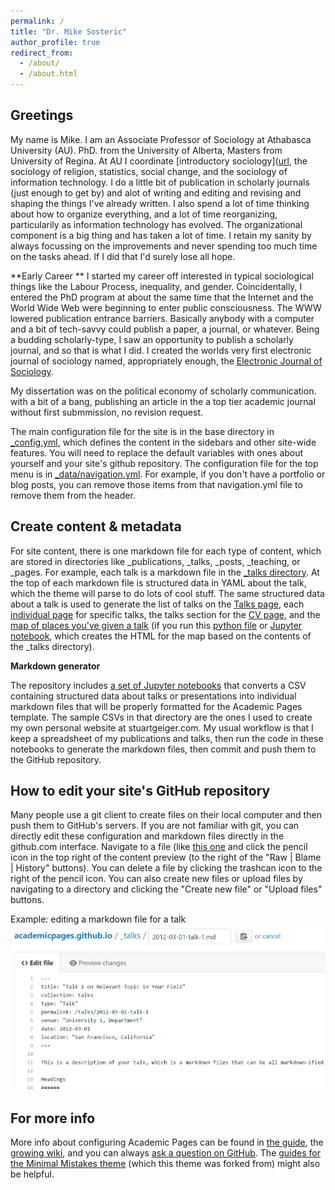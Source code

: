```yaml
---
permalink: /
title: "Dr. Mike Sosteric"
author_profile: true
redirect_from: 
  - /about/
  - /about.html
---
```



Greetings
------
My name is Mike. I am an Associate Professor of Sociology at Athabasca University (AU). PhD. from the University of Alberta, Masters from University of Regina. At AU I coordinate [introductory sociology]([url](https://www.athabascau.ca/syllabi/soci/soci287.html), the sociology of religion, statistics, social change, and the sociology of information technology. I do a little bit of publication in scholarly journals (just enough to get by) and alot of writing and editing and revising and shaping the things I've already written. I also spend a lot of time thinking about how to organize everything, and a lot of time reorganizing, particularily as information technology has evolved. The organizational component is a big thing and has taken a lot of time. I retain my sanity by always focussing on the improvements and never spending too much time on the tasks ahead. If I did that I'd surely lose all hope.

**Early Career
**
I started my career off interested in typical sociological things like the Labour Process, inequality, and gender.  Coincidentally, I entered the PhD program at about the same time that the Internet and the World Wide Web were beginning to enter public consciousness. The WWW lowered publication entrance barriers. Basically anybody with a computer and a bit of tech-savvy could publish a paper, a journal, or whatever. Being a budding scholarly-type, I saw an opportunity to publish a scholarly journal, and so that is what I did. I created the worlds very first electronic journal of sociology named, appropriately enough, the [Electronic Journal of Sociology](https://en.wikipedia.org/wiki/Electronic_Journal_of_Sociology). 

My dissertation was on the political economy of scholarly communication. with a bit of a bang, publishing an article in the a top tier academic journal without first submmission, no revision request. 

The main configuration file for the site is in the base directory in [_config.yml](https://github.com/academicpages/academicpages.github.io/blob/master/_config.yml), which defines the content in the sidebars and other site-wide features. You will need to replace the default variables with ones about yourself and your site's github repository. The configuration file for the top menu is in [_data/navigation.yml](https://github.com/academicpages/academicpages.github.io/blob/master/_data/navigation.yml). For example, if you don't have a portfolio or blog posts, you can remove those items from that navigation.yml file to remove them from the header. 

Create content & metadata
------
For site content, there is one markdown file for each type of content, which are stored in directories like _publications, _talks, _posts, _teaching, or _pages. For example, each talk is a markdown file in the [_talks directory](https://github.com/academicpages/academicpages.github.io/tree/master/_talks). At the top of each markdown file is structured data in YAML about the talk, which the theme will parse to do lots of cool stuff. The same structured data about a talk is used to generate the list of talks on the [Talks page](https://academicpages.github.io/talks), each [individual page](https://academicpages.github.io/talks/2012-03-01-talk-1) for specific talks, the talks section for the [CV page](https://academicpages.github.io/cv), and the [map of places you've given a talk](https://academicpages.github.io/talkmap.html) (if you run this [python file](https://github.com/academicpages/academicpages.github.io/blob/master/talkmap.py) or [Jupyter notebook](https://github.com/academicpages/academicpages.github.io/blob/master/talkmap.ipynb), which creates the HTML for the map based on the contents of the _talks directory).

**Markdown generator**

The repository includes [a set of Jupyter notebooks](https://github.com/academicpages/academicpages.github.io/tree/master/markdown_generator
) that converts a CSV containing structured data about talks or presentations into individual markdown files that will be properly formatted for the Academic Pages template. The sample CSVs in that directory are the ones I used to create my own personal website at stuartgeiger.com. My usual workflow is that I keep a spreadsheet of my publications and talks, then run the code in these notebooks to generate the markdown files, then commit and push them to the GitHub repository.

How to edit your site's GitHub repository
------
Many people use a git client to create files on their local computer and then push them to GitHub's servers. If you are not familiar with git, you can directly edit these configuration and markdown files directly in the github.com interface. Navigate to a file (like [this one](https://github.com/academicpages/academicpages.github.io/blob/master/_talks/2012-03-01-talk-1.md) and click the pencil icon in the top right of the content preview (to the right of the "Raw | Blame | History" buttons). You can delete a file by clicking the trashcan icon to the right of the pencil icon. You can also create new files or upload files by navigating to a directory and clicking the "Create new file" or "Upload files" buttons. 

Example: editing a markdown file for a talk
![Editing a markdown file for a talk](/images/editing-talk.png)

For more info
------
More info about configuring Academic Pages can be found in [the guide](https://academicpages.github.io/markdown/), the [growing wiki](https://github.com/academicpages/academicpages.github.io/wiki), and you can always [ask a question on GitHub](https://github.com/academicpages/academicpages.github.io/discussions). The [guides for the Minimal Mistakes theme](https://mmistakes.github.io/minimal-mistakes/docs/configuration/) (which this theme was forked from) might also be helpful.
